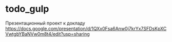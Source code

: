 # todo_gulp

Презентационный проект к докладу 
https://docs.google.com/presentation/d/1QXx0Fsa6Anw0j7krYx7SFDsKpXCVwtgbYBaNVw0m8t4/edit?usp=sharing
